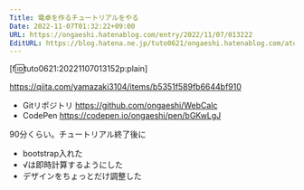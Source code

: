 ```yaml
---
Title: 電卓を作るチュートリアルをやる
Date: 2022-11-07T01:32:22+09:00
URL: https://ongaeshi.hatenablog.com/entry/2022/11/07/013222
EditURL: https://blog.hatena.ne.jp/tuto0621/ongaeshi.hatenablog.com/atom/entry/4207112889934341167
---
```


[f:id:tuto0621:20221107013152p:plain]

https://qiita.com/yamazaki3104/items/b5351f589fb6644bf910

- Gitリポジトリ https://github.com/ongaeshi/WebCalc 
- CodePen https://codepen.io/ongaeshi/pen/bGKwLgJ

90分くらい。チュートリアル終了後に
- bootstrap入れた
- √は即時計算するようにした
- デザインをちょっとだけ調整した
